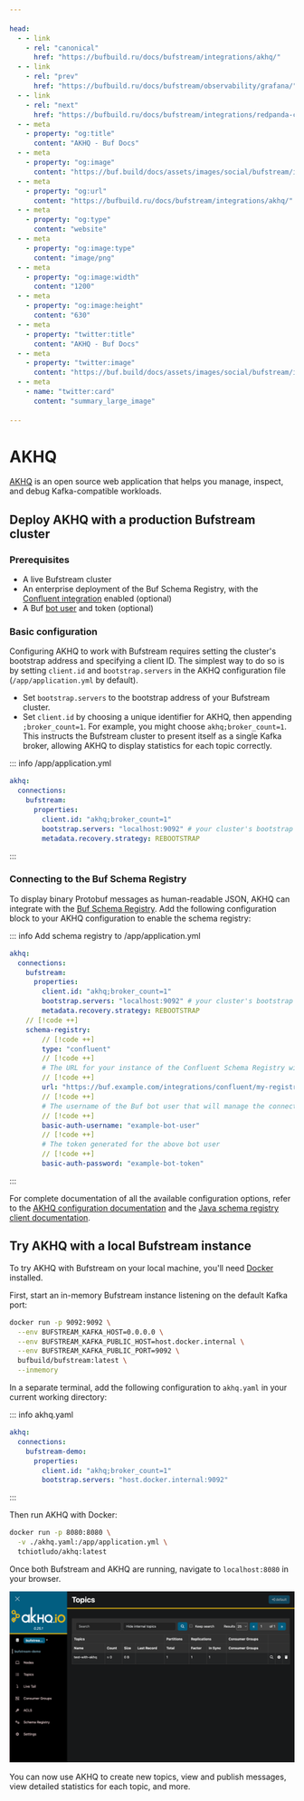 ```yaml
---

head:
  - - link
    - rel: "canonical"
      href: "https://bufbuild.ru/docs/bufstream/integrations/akhq/"
  - - link
    - rel: "prev"
      href: "https://bufbuild.ru/docs/bufstream/observability/grafana/"
  - - link
    - rel: "next"
      href: "https://bufbuild.ru/docs/bufstream/integrations/redpanda-console/"
  - - meta
    - property: "og:title"
      content: "AKHQ - Buf Docs"
  - - meta
    - property: "og:image"
      content: "https://buf.build/docs/assets/images/social/bufstream/integrations/akhq.png"
  - - meta
    - property: "og:url"
      content: "https://bufbuild.ru/docs/bufstream/integrations/akhq/"
  - - meta
    - property: "og:type"
      content: "website"
  - - meta
    - property: "og:image:type"
      content: "image/png"
  - - meta
    - property: "og:image:width"
      content: "1200"
  - - meta
    - property: "og:image:height"
      content: "630"
  - - meta
    - property: "twitter:title"
      content: "AKHQ - Buf Docs"
  - - meta
    - property: "twitter:image"
      content: "https://buf.build/docs/assets/images/social/bufstream/integrations/akhq.png"
  - - meta
    - name: "twitter:card"
      content: "summary_large_image"

---
```


# AKHQ

[AKHQ](https://akhq.io/) is an open source web application that helps you manage, inspect, and debug Kafka-compatible workloads.

## Deploy AKHQ with a production Bufstream cluster

### Prerequisites

- A live Bufstream cluster
- An enterprise deployment of the Buf Schema Registry, with the [Confluent integration](../../../bsr/csr/manage-instances/) enabled (optional)
- A Buf [bot user](../../../bsr/admin/instance/bot-users/) and token (optional)

### Basic configuration

Configuring AKHQ to work with Bufstream requires setting the cluster's bootstrap address and specifying a client ID. The simplest way to do so is by setting `client.id` and `bootstrap.servers` in the AKHQ configuration file (`/app/application.yml` by default).

- Set `bootstrap.servers` to the bootstrap address of your Bufstream cluster.
- Set `client.id` by choosing a unique identifier for AKHQ, then appending `;broker_count=1`. For example, you might choose `akhq;broker_count=1`. This instructs the Bufstream cluster to present itself as a single Kafka broker, allowing AKHQ to display statistics for each topic correctly.

::: info /app/application.yml

```yaml
akhq:
  connections:
    bufstream:
      properties:
        client.id: "akhq;broker_count=1"
        bootstrap.servers: "localhost:9092" # your cluster's bootstrap address
        metadata.recovery.strategy: REBOOTSTRAP
```

:::

### Connecting to the Buf Schema Registry

To display binary Protobuf messages as human-readable JSON, AKHQ can integrate with the [Buf Schema Registry](../../../bsr/). Add the following configuration block to your AKHQ configuration to enable the schema registry:

::: info Add schema registry to /app/application.yml

```yaml
akhq:
  connections:
    bufstream:
      properties:
        client.id: "akhq;broker_count=1"
        bootstrap.servers: "localhost:9092" # your cluster's bootstrap address
        metadata.recovery.strategy: REBOOTSTRAP
    // [!code ++]
    schema-registry:
        // [!code ++]
        type: "confluent"
        // [!code ++]
        # The URL for your instance of the Confluent Schema Registry within the Buf Schema Registry
        // [!code ++]
        url: "https://buf.example.com/integrations/confluent/my-registry"
        // [!code ++]
        # The username of the Buf bot user that will manage the connections for your schema registry
        // [!code ++]
        basic-auth-username: "example-bot-user"
        // [!code ++]
        # The token generated for the above bot user
        // [!code ++]
        basic-auth-password: "example-bot-token"
```

:::

For complete documentation of all the available configuration options, refer to the [AKHQ configuration documentation](https://akhq.io/docs/configuration/brokers.html) and the [Java schema registry client documentation](https://docs.confluent.io/platform/current/schema-registry/sr-client-configs.html).

## Try AKHQ with a local Bufstream instance

To try AKHQ with Bufstream on your local machine, you'll need [Docker](https://docs.docker.com/engine/install/) installed.

First, start an in-memory Bufstream instance listening on the default Kafka port:

```bash
docker run -p 9092:9092 \
  --env BUFSTREAM_KAFKA_HOST=0.0.0.0 \
  --env BUFSTREAM_KAFKA_PUBLIC_HOST=host.docker.internal \
  --env BUFSTREAM_KAFKA_PUBLIC_PORT=9092 \
  bufbuild/bufstream:latest \
  --inmemory
```

In a separate terminal, add the following configuration to `akhq.yaml` in your current working directory:

::: info akhq.yaml

```yaml
akhq:
  connections:
    bufstream-demo:
      properties:
        client.id: "akhq;broker_count=1"
        bootstrap.servers: "host.docker.internal:9092"
```

:::

Then run AKHQ with Docker:

```bash
docker run -p 8080:8080 \
  -v ./akhq.yaml:/app/application.yml \
  tchiotludo/akhq:latest
```

Once both Bufstream and AKHQ are running, navigate to `localhost:8080` in your browser.

![AKHQ home screen](../../../images/bufstream/integrations/akhq-home.png)

You can now use AKHQ to create new topics, view and publish messages, view detailed statistics for each topic, and more.
